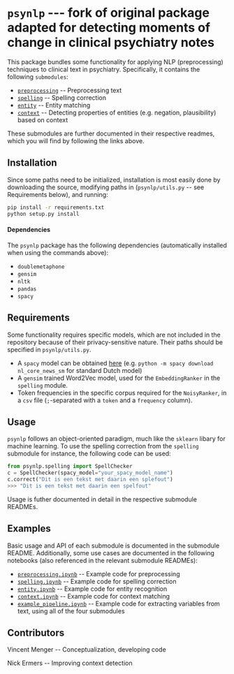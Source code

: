 
# `psynlp` --- fork of original package adapted for detecting moments of change in clinical psychiatry notes

This package bundles some functionality for applying NLP (preprocessing) techniques to clinical text in psychiatry. Specifically, it contains the following `submodules`: 

* [`preprocessing`](docs/submodule_readmes/README_preprocessing.md) -- Preprocessing text
* [`spelling`](docs/submodule_readmes/README_spelling.md) -- Spelling correction
* [`entity`](docs/submodule_readmes/README_entity.md) -- Entity matching
* [`context`](docs/submodule_readmes/README_context.md) -- Detecting properties of entities (e.g. negation, plausibility) based on context

These submodules are further documented in their respective readmes, which you will find by following the links above. 

## Installation

Since some paths need to be initialized, installation is most easily done by downloading the source, modifying paths in (`psynlp/utils.py` -- see Requirements below), and running:

```sh
pip install -r requirements.txt
python setup.py install 
```

#### Dependencies

The `psynlp` package has the following dependencies (automatically installed when using the commands above):
* `doublemetaphone`
* `gensim`
* `nltk`
* `pandas`
* `spacy` 

## Requirements

Some functionality requires specific models, which are not included in the repository because of their privacy-sensitive nature. Their paths should be specified in `psynlp/utils.py`. 

* A `spacy` model can be obtained [here](https://spacy.io/models) (e.g. `python -m spacy download nl_core_news_sm` for standard Dutch model)
* A `gensim` trained Word2Vec model, used for the `EmbeddingRanker` in the `spelling` module.
* Token frequencies in the specific corpus required for the `NoisyRanker`, in a `csv` file (`;`-separated with a `token` and a `frequency` column).

## Usage

`psynlp` follows an object-oriented paradigm, much like the `sklearn` libary for machine learning. To use the spelling correction from the `spelling` submodule for instance, the following code can be used:

```python
from psynlp.spelling import SpellChecker
c = SpellChecker(spacy_model="your_spacy_model_name")
c.correct("Dit is een tekst met daarin een splefout")
>>> "Dit is een tekst met daarin een spelfout"
```

Usage is futher documented in detail in the respective submodule READMEs. 

## Examples

Basic usage and API of each submodule is documented in the submodule README. Additionally, some use cases are documented in the following notebooks (also referenced in the relevant submodule READMEs):

* [`preprocessing.ipynb`](docs/notebooks/preprocessing.ipynb) -- Example code for preprocessing
* [`spelling.ipynb`](docs/notebooks/spelling.ipynb) -- Example code for spelling correction
* [`entity.ipynb`](docs/notebooks/entity.ipynb) -- Example code for entity recognition
* [`context.ipynb`](docs/notebooks/context.ipynb) -- Example code for context matching
* [`example_pipeline.ipynb`](docs/notebooks/example_pipeline.ipynb) -- Example code for extracting variables from text, using all of the four submodules

## Contributors
Vincent Menger -- Conceptualization, developing code

Nick Ermers -- Improving context detection
